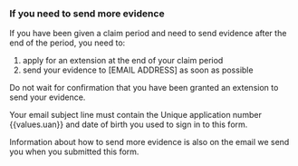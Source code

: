 ### If you need to send more evidence
<div class="evidence-list">
If you have been given a claim period and need to send evidence after the end of the period, you need to:

1. apply for an extension at the end of your claim period
2. send your evidence to [EMAIL ADDRESS] as soon as possible
</div>
Do not wait for confirmation that you have been granted an extension to send your evidence.

Your email subject line must contain the Unique application number {{values.uan}} and date of birth you used to sign in to this form.

Information about how to send more evidence is also on the email we send you when you submitted this form.
